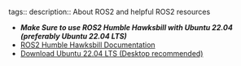 tags:: 
description:: About ROS2 and helpful ROS2 resources

- ***Make Sure to use ROS2 Humble Hawksbill with Ubuntu 22.04 (preferably Ubuntu 22.04 LTS)***
- [ROS2 Humble Hawksbill Documentation](https://docs.ros.org/en/humble/index.html)
- [Download Ubuntu 22.04 LTS (Desktop recommended)](https://releases.ubuntu.com/jammy/)
